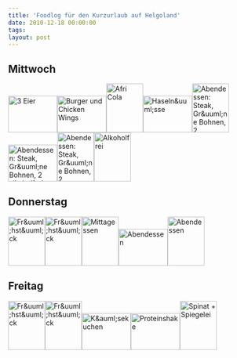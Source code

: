 ```yaml
---
title: 'Foodlog für den Kurzurlaub auf Helgoland'
date: 2010-12-18 00:00:00 
tags: 
layout: post
---
```

<h2>Mittwoch</h2>
<p><a href="http://www.flickr.com/photos/cringe/5263104070/" title="3 Eier by cringe, on Flickr"><img src="http://farm6.static.flickr.com/5165/5263104070_f8cc86d146_t.jpg" height="75" alt="3 Eier" width="100" /></a><a href="http://www.flickr.com/photos/cringe/5262991461/" title="Burger und Chicken Wings by cringe, on Flickr"><img src="http://farm6.static.flickr.com/5088/5262991461_6790d8c058_t.jpg" height="75" alt="Burger und Chicken Wings" width="100" /></a><a href="http://www.flickr.com/photos/cringe/5263504550/" title="Afri Cola by cringe, on Flickr"><img src="http://farm6.static.flickr.com/5087/5263504550_b11e1ed2fd_t.jpg" height="100" alt="Afri Cola" width="75" /></a><a href="http://www.flickr.com/photos/cringe/5263848738/" title="Haseln&uuml;sse by cringe, on Flickr"><img src="http://farm6.static.flickr.com/5290/5263848738_c8f80e671a_t.jpg" height="75" alt="Haseln&amp;uuml;sse" width="100" /></a><a href="http://www.flickr.com/photos/cringe/5263747509/" title="Abendessen: Steak, Gr&uuml;ne Bohnen, 2 alkoholfreies Weizen und Reste von Cordon Bleu by cringe, on Flickr"><img src="http://farm6.static.flickr.com/5006/5263747509_499ff4cdc7_t.jpg" height="100" alt="Abendessen: Steak, Gr&amp;uuml;ne Bohnen, 2 alkoholfreies Weizen und Reste von Cordon Bleu" width="75" /></a><a href="http://www.flickr.com/photos/cringe/5264357520/" title="Abendessen: Steak, Gr&uuml;ne Bohnen, 2 alkoholfreies Weizen und Reste von Cordon Bleu by cringe, on Flickr"><img src="http://farm6.static.flickr.com/5127/5264357520_55c05a128c_t.jpg" height="75" alt="Abendessen: Steak, Gr&amp;uuml;ne Bohnen, 2 alkoholfreies Weizen und Reste von Cordon Bleu" width="100" /></a><a href="http://www.flickr.com/photos/cringe/5264356994/" title="Abendessen: Steak, Gr&uuml;ne Bohnen, 2 alkoholfreies Weizen und Reste von Cordon Bleu by cringe, on Flickr"><img src="http://farm6.static.flickr.com/5285/5264356994_680b02c62b_t.jpg" height="100" alt="Abendessen: Steak, Gr&amp;uuml;ne Bohnen, 2 alkoholfreies Weizen und Reste von Cordon Bleu" width="75" /></a><a href="http://www.flickr.com/photos/cringe/5263539515/" title="Alkoholfrei by cringe, on Flickr"><img src="http://farm6.static.flickr.com/5249/5263539515_fc8b450a2a_t.jpg" height="100" alt="Alkoholfrei" width="75" /></a></p>
<h2>Donnerstag</h2>
<p><a href="http://www.flickr.com/photos/cringe/5265214245/" title="Fr&uuml;hst&uuml;ck by cringe, on Flickr"><img src="http://farm6.static.flickr.com/5290/5265214245_81f7cc3a4b_t.jpg" height="100" alt="Fr&amp;uuml;hst&amp;uuml;ck" width="75" /></a><a href="http://www.flickr.com/photos/cringe/5266062716/" title="Fr&uuml;hst&uuml;ck by cringe, on Flickr"><img src="http://farm6.static.flickr.com/5009/5266062716_769f2475a2_t.jpg" height="100" alt="Fr&amp;uuml;hst&amp;uuml;ck" width="75" /></a><a href="http://www.flickr.com/photos/cringe/5266097076/" title="Mittagessen by cringe, on Flickr"><img src="http://farm6.static.flickr.com/5130/5266097076_a69c160880_t.jpg" height="100" alt="Mittagessen" width="75" /></a><a href="http://www.flickr.com/photos/cringe/5266235575/" title="Abendessen by cringe, on Flickr"><img src="http://farm6.static.flickr.com/5122/5266235575_558aeff63b_t.jpg" height="75" alt="Abendessen" width="100" /></a><a href="http://www.flickr.com/photos/cringe/5266842054/" title="Abendessen by cringe, on Flickr"><img src="http://farm6.static.flickr.com/5044/5266842054_b5573813d2_t.jpg" height="100" alt="Abendessen" width="75" /></a></p>
<h2>Freitag</h2>
<p><a href="http://www.flickr.com/photos/cringe/5267758953/" title="Fr&uuml;hst&uuml;ck by cringe, on Flickr"><img src="http://farm6.static.flickr.com/5205/5267758953_a5c76468c3_t.jpg" height="100" alt="Fr&amp;uuml;hst&amp;uuml;ck" width="75" /></a><a href="http://www.flickr.com/photos/cringe/5267759065/" title="Fr&uuml;hst&uuml;ck by cringe, on Flickr"><img src="http://farm6.static.flickr.com/5169/5267759065_c060800dff_t.jpg" height="100" alt="Fr&amp;uuml;hst&amp;uuml;ck" width="75" /></a><a href="http://www.flickr.com/photos/cringe/5268597086/" title="K&auml;sekuchen by cringe, on Flickr"><img src="http://farm6.static.flickr.com/5090/5268597086_5f3ba631c8_t.jpg" height="75" alt="K&amp;auml;sekuchen" width="100" /></a><a href="http://www.flickr.com/photos/cringe/5268827195/" title="Proteinshake by cringe, on Flickr"><img src="http://farm6.static.flickr.com/5123/5268827195_85fdf6b555_t.jpg" height="75" alt="Proteinshake" width="100" /></a><a href="http://www.flickr.com/photos/cringe/5268867695/" title="Spinat + Spiegelei by cringe, on Flickr"><img src="http://farm6.static.flickr.com/5282/5268867695_bf82e62857_t.jpg" height="100" alt="Spinat + Spiegelei" width="75" /></a></p>
